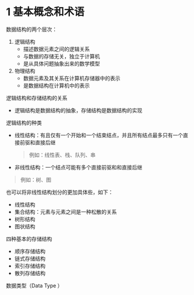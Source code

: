 # 1 基本概念和术语

数据结构的两个层次：

1. 逻辑结构
   - 描述数据元素之间的逻辑关系
   - 与数据的存储无关，独立于计算机
   - 是从具体问题抽象出来的数学模型
2. 物理结构
   - 数据元素及其关系在计算机存储器中的表示
   - 是数据结构在计算机中的表示

逻辑结构和存储结构的关系

- 逻辑结构是数据结构的抽象，存储结构是数据结构的实现



逻辑结构的种类

- 线性结构：有且仅有一个开始和一个结束结点，并且所有结点最多只有一个直接前驱和直接后继

  > 例如：线性表、栈、队列、串

-  非线性结构：一个结点可能有多个直接前驱和和直接后继

  > 例如：树、图



也可以将非线性结构划分的更加具体些，如下：

- 线性结构
- 集合结构：元素与元素之间是一种松散的关系
- 树形结构
- 图状结构



四种基本的存储结构

- 顺序存储结构
- 链式存储结构
- 索引存储结构
- 散列存储结构



数据类型（Data Type ）